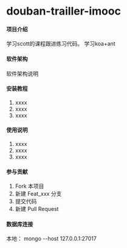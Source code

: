 # douban-trailler-imooc

#### 项目介绍
学习scott的课程跟进练习代码。 学习koa+ant

#### 软件架构
软件架构说明


#### 安装教程

1. xxxx
2. xxxx
3. xxxx

#### 使用说明

1. xxxx
2. xxxx
3. xxxx

#### 参与贡献

1. Fork 本项目
2. 新建 Feat_xxx 分支
3. 提交代码
4. 新建 Pull Request

#### 数据库连接
本地： mongo --host 127.0.0.1:27017

